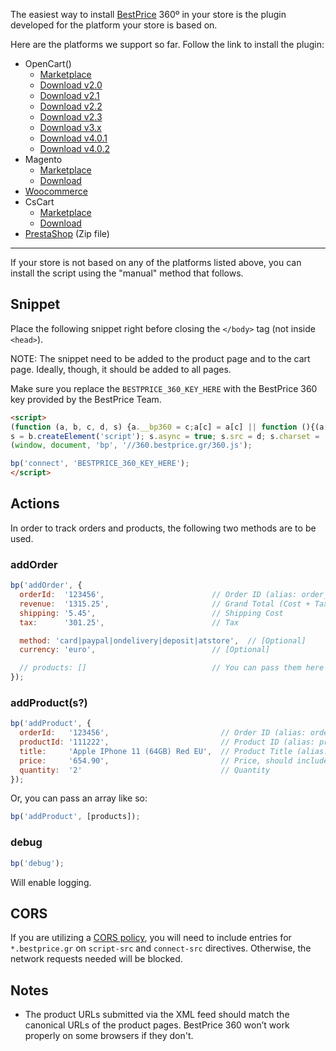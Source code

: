 The easiest way to install [BestPrice](https://www.bestprice.gr) 360º in your store is the plugin developed for the platform your store is based on.

Here are the platforms we support so far. Follow the link to install the plugin:

- OpenCart()
  - [Marketplace](https://www.opencart.com/index.php?route=marketplace/extension/info&extension_id=38118&filter_member=bestpricegr)
  - [Download v2.0](https://www.bestprice.gr/public/360-plugins/opencart/2.0/opencart_bestprice.analytics.2.0-1.0.8.ocmod.zip)
  - [Download v2.1](https://www.bestprice.gr/public/360-plugins/opencart/2.1/opencart_bestprice.analytics.2.1-1.0.8.ocmod.zip)
  - [Download v2.2](https://www.bestprice.gr/public/360-plugins/opencart/2.2/opencart_bestprice.analytics.2.2-1.0.8.ocmod.zip)
  - [Download v2.3](https://www.bestprice.gr/public/360-plugins/opencart/2.3/opencart_bestprice.analytics.2.3-1.0.8.ocmod.zip)
  - [Download v3.x](https://www.bestprice.gr/public/360-plugins/opencart/3.x/opencart_bestprice.analytics.3.x-1.0.8.ocmod.zip)
  - [Download v4.0.1](https://www.bestprice.gr/public/360-plugins/opencart/4.0.1/bestpriceanalytics.ocmod.zip)
  - [Download v4.0.2](https://www.bestprice.gr/public/360-plugins/opencart/4.0.2/bestpriceanalytics.ocmod.zip)
- Magento
  - [Marketplace](https://marketplace.magento.com/bestprice-bestpriceanalytics.html)
  - [Download](https://www.bestprice.gr/public/assets/360/magento_bestprice_bestpriceanalytics_2.x-1.0.6.zip)
- [Woocommerce](https://wordpress.org/plugins/bestprice-analytics-integration/)
- CsCart
  - [Marketplace](https://marketplace.cs-cart.com/bestprice-analytics-360.html)
  - [Download](https://www.bestprice.gr/public/360-plugins/cscart/4.x/cs-cart-bestpriceanalytics_4.x-1.0.5.zip)
- [PrestaShop](https://www.bestprice.gr/public/360-plugins/prestashop/prestashop_bestpriceanalytics-1.6x-1.7x-8.0x-1.0.6.zip) (Zip file)

----

If your store is not based on any of the platforms listed above, you can install the script using the "manual" method that follows.

## Snippet

Place the following snippet right before closing the `</body>` tag (not inside `<head>`).

NOTE: The snippet need to be added to the product page and to the cart page. Ideally, though, it should be added to all pages.

Make sure you replace the `BESTPRICE_360_KEY_HERE` with the BestPrice 360 key provided by the BestPrice Team.


```html
<script>
(function (a, b, c, d, s) {a.__bp360 = c;a[c] = a[c] || function (){(a[c].q = a[c].q || []).push(arguments);};
s = b.createElement('script'); s.async = true; s.src = d; s.charset = 'utf-8'; (b.body || b.head).appendChild(s);})
(window, document, 'bp', '//360.bestprice.gr/360.js');

bp('connect', 'BESTPRICE_360_KEY_HERE');
</script>
```

## Actions

In order to track orders and products, the following two methods are to be used.

### addOrder
```js
bp('addOrder', {
  orderId:  '123456',                        // Order ID (alias: order_id)           [Required] 
  revenue:  '1315.25',                       // Grand Total (Cost + Tax + Shipping)  [Required]
  shipping: '5.45',                          // Shipping Cost                        [Required]
  tax:      '301.25',                        // Tax                                  [Required]

  method: 'card|paypal|ondelivery|deposit|atstore',  // [Optional]
  currency: 'euro',                          // [Optional]

  // products: []                            // You can pass them here
});
```

### addProduct(s?)
```js
bp('addProduct', {
  orderId:   '123456',                         // Order ID (alias: order_id)      [Required]
  productId: '111222',                         // Product ID (alias: product_id)  [Required]
  title:     'Apple IPhone 11 (64GB) Red EU',  // Product Title (alias: name)     [Required]
  price:     '654.90',                         // Price, should include tax       [Required]
  quantity:  '2'                               // Quantity                        [Required]
});
```
Or, you can pass an array like so:

```js
bp('addProduct', [products]);
```

### debug

```js
bp('debug');
```

Will enable logging.

## CORS

If you are utilizing a [CORS policy](https://developer.mozilla.org/en-US/docs/Web/HTTP/CORS), you will need to include entries for `*.bestprice.gr` on `script-src` and `connect-src` directives. Otherwise, the network requests needed will be blocked.

## Notes
- The product URLs submitted via the XML feed should match the canonical URLs of the product pages. BestPrice 360 won’t work properly on some browsers if they don't.
